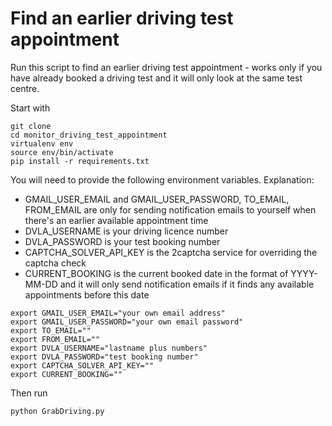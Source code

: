 # Find an earlier driving test appointment

Run this script to find an earlier driving test appointment - works only if you have already booked a driving test and it will only look at the same test centre. 

Start with 
```
git clone
cd monitor_driving_test_appointment
virtualenv env 
source env/bin/activate
pip install -r requirements.txt 
```

You will need to provide the following environment variables. 
Explanation: 
- GMAIL_USER_EMAIL and GMAIL_USER_PASSWORD, TO_EMAIL, FROM_EMAIL are only for sending notification emails to yourself when there's an earlier available appointment time
- DVLA_USERNAME is your driving licence number 
- DVLA_PASSWORD is your test booking number 
- CAPTCHA_SOLVER_API_KEY is the 2captcha service for overriding the captcha check 
- CURRENT_BOOKING is the current booked date in the format of YYYY-MM-DD and it will only send notification emails if it finds any available appointments before this date
```
export GMAIL_USER_EMAIL="your own email address"
export GMAIL_USER_PASSWORD="your own email password"
export TO_EMAIL=""
export FROM_EMAIL=""
export DVLA_USERNAME="lastname plus numbers"
export DVLA_PASSWORD="test booking number"
export CAPTCHA_SOLVER_API_KEY=""
export CURRENT_BOOKING=""
```

Then run 
```
python GrabDriving.py
```


